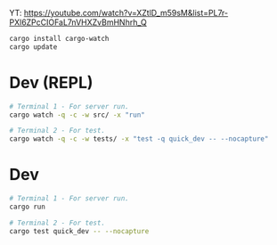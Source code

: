 
YT: https://youtube.com/watch?v=XZtlD_m59sM&list=PL7r-PXl6ZPcCIOFaL7nVHXZvBmHNhrh_Q



```bash
cargo install cargo-watch
cargo update
```


# Dev (REPL)

```sh
# Terminal 1 - For server run.
cargo watch -q -c -w src/ -x "run"

# Terminal 2 - For test.
cargo watch -q -c -w tests/ -x "test -q quick_dev -- --nocapture"
```

# Dev

```sh
# Terminal 1 - For server run.
cargo run

# Terminal 2 - For test.
cargo test quick_dev -- --nocapture
```
